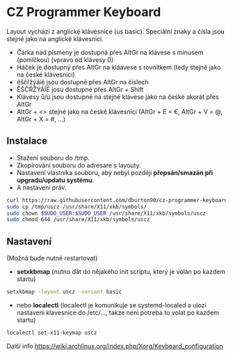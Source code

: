 # CZ Programmer Keyboard
Layout vychází z anglické klávesnice (us basic). Speciální znaky a čísla jsou stejné jako na anglické klávesnici.

- Čárka nad písmeny je dostupná přes AltGr na klávese s mínusem (pomlčkou) (vpravo od klávesy 0)
- Háček je dostupný přes AltGr na kláavese s rovnítkem (tedy stejně jako na české klávesnici)
- ěščřžýáíé jsou dostupné přes AltGr na číslech
- ĚŠČŘŽÝÁÍÉ josu dostupné přes AltGr + Shift
- Klávesy ů/ú jsou dostupné na stejné klávese jako na české akorát přes AltGr
- AltGr + <<PISMENO>> stejné jako na české klávesnici (AltGr + E = €, AltGr + V = @, AltGr + X = #, ...)


## Instalace

- Stažení souboru do /tmp.
- Zkopírování souboru do adresare s layouty.
- Nastavení vlastníka souboru, aby nebyl později **přepsán/smazán při upgradu/updatu systému**.
- A nastavení práv.

```bash
curl https://raw.githubusercontent.com/dburton90/cz-programmer-keyboard/master/uscz > /tmp/uscz
sudo cp /tmp/uscz /usr/share/X11/xkb/symbols/
sudo chown $SUDO_USER:$SUDO_USER /usr/share/X11/xkb/symbols/uscz
sudo chmod 644 /usr/share/X11/xkb/symbols/uscz
```

## Nastavení
(Možná bude nutné restartovat)

- **setxkbmap** (nutno dát do nějakého init scriptu, který je volán po kazdem startu)

```bash
setxkbmap -layout uscz -variant basic
```
- nebo **localectl** (localectl je komunikuje se systemd-localed a ulozi nastaveni klavesnice do /etc/..., takze neni potreba to volat po kazdem startu)

```bash
localectl set-x11-keymap uscz
```

Další info
https://wiki.archlinux.org/index.php/Xorg/Keyboard_configuration
